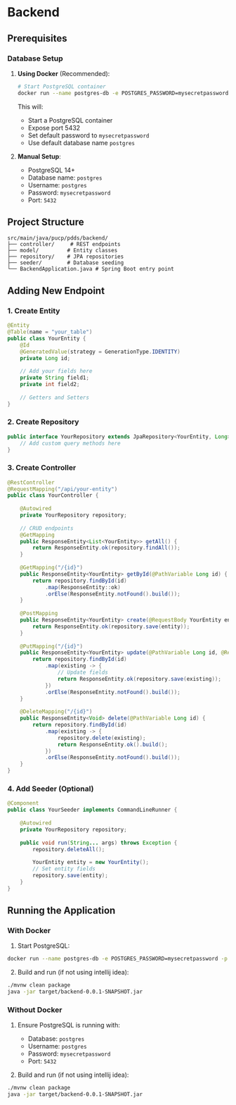 # Backend

## Prerequisites

### Database Setup

1. **Using Docker** (Recommended):
   ```bash
   # Start PostgreSQL container
   docker run --name postgres-db -e POSTGRES_PASSWORD=mysecretpassword -p 5432:5432 -d postgres
   ```

   This will:
   - Start a PostgreSQL container
   - Expose port 5432
   - Set default password to `mysecretpassword`
   - Use default database name `postgres`

2. **Manual Setup**:
   - PostgreSQL 14+
   - Database name: `postgres`
   - Username: `postgres`
   - Password: `mysecretpassword`
   - Port: `5432`

## Project Structure

```
src/main/java/pucp/pdds/backend/
├── controller/     # REST endpoints
├── model/         # Entity classes
├── repository/    # JPA repositories
├── seeder/        # Database seeding
└── BackendApplication.java # Spring Boot entry point
```

## Adding New Endpoint

### 1. Create Entity

```java
@Entity
@Table(name = "your_table")
public class YourEntity {
    @Id
    @GeneratedValue(strategy = GenerationType.IDENTITY)
    private Long id;
    
    // Add your fields here
    private String field1;
    private int field2;
    
    // Getters and Setters
}
```

### 2. Create Repository

```java
public interface YourRepository extends JpaRepository<YourEntity, Long> {
    // Add custom query methods here
}
```

### 3. Create Controller

```java
@RestController
@RequestMapping("/api/your-entity")
public class YourController {
    
    @Autowired
    private YourRepository repository;
    
    // CRUD endpoints
    @GetMapping
    public ResponseEntity<List<YourEntity>> getAll() {
        return ResponseEntity.ok(repository.findAll());
    }
    
    @GetMapping("/{id}")
    public ResponseEntity<YourEntity> getById(@PathVariable Long id) {
        return repository.findById(id)
            .map(ResponseEntity::ok)
            .orElse(ResponseEntity.notFound().build());
    }
    
    @PostMapping
    public ResponseEntity<YourEntity> create(@RequestBody YourEntity entity) {
        return ResponseEntity.ok(repository.save(entity));
    }
    
    @PutMapping("/{id}")
    public ResponseEntity<YourEntity> update(@PathVariable Long id, @RequestBody YourEntity entity) {
        return repository.findById(id)
            .map(existing -> {
                // Update fields
                return ResponseEntity.ok(repository.save(existing));
            })
            .orElse(ResponseEntity.notFound().build());
    }
    
    @DeleteMapping("/{id}")
    public ResponseEntity<Void> delete(@PathVariable Long id) {
        return repository.findById(id)
            .map(existing -> {
                repository.delete(existing);
                return ResponseEntity.ok().build();
            })
            .orElse(ResponseEntity.notFound().build());
    }
}
```

### 4. Add Seeder (Optional)

```java
@Component
public class YourSeeder implements CommandLineRunner {
    
    @Autowired
    private YourRepository repository;
    
    public void run(String... args) throws Exception {
        repository.deleteAll();
        
        YourEntity entity = new YourEntity();
        // Set entity fields
        repository.save(entity);
    }
}
```

## Running the Application

### With Docker

1. Start PostgreSQL:
```bash
docker run --name postgres-db -e POSTGRES_PASSWORD=mysecretpassword -p 5432:5432 -d postgres
```

2. Build and run (if not using intellij idea):
```bash
./mvnw clean package
java -jar target/backend-0.0.1-SNAPSHOT.jar
```

### Without Docker

1. Ensure PostgreSQL is running with:
   - Database: `postgres`
   - Username: `postgres`
   - Password: `mysecretpassword`
   - Port: `5432`

2. Build and run (if not using intellij idea):
```bash
./mvnw clean package
java -jar target/backend-0.0.1-SNAPSHOT.jar
```